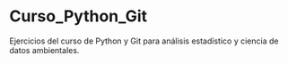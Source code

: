 # Curso_Python_Git
Ejercicios del curso de Python y Git para análisis estadístico y ciencia de datos ambientales.
